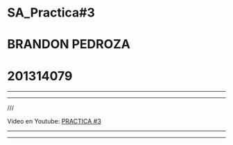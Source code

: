 # SA_Practica#3
# BRANDON PEDROZA

# 201314079
----------
*******
///

Video en Youtube: [PRACTICA #3](https://youtu.be/1T6-8DZpSHs)

-----------

************
